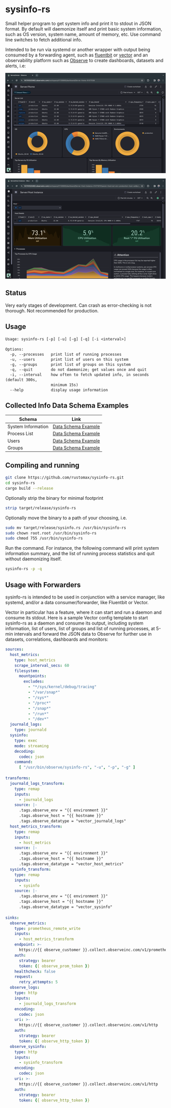 # sysinfo-rs

Small helper program to get system info and print it to stdout in JSON format. By default will daemonize itself and print basic system information, such as OS version, system name, amount of memory, etc. Use command line switches to fetch additional info. 

Intended to be run via systemd or another wrapper with output being consumed by a forwarding agent, such as [fluentbit](https://fluentbit.io/) or [vector](https://vector.dev/) and an observability platform such as [Observe](https://observeinc.com) to create dashboards, datasets and alerts, i.e:

![Server Home Dashboard](./screenshots/home-dashboard.png)

![Instance Dashboard](./screenshots/instance-dashobard.png)

## Status

Very early stages of development. Can crash as error-checking is not thorough. Not recommended for production.

## Usage

```
Usage: sysinfo-rs [-p] [-u] [-g] [-q] [-i <interval>]

Options:
  -p, --processes   print list of running processes
  -u, --users       print list of users on this system
  -g, --groups      print list of groups on this system
  -q, --quit        do not daemonize; get values once and quit
  -i, --interval    how often to fetch updated info, in seconds (default 300s,
                    minimum 15s)
  --help            display usage information
```

## Collected Info Data Schema Examples

| Schema              | Link                                          |
| ------------------- | --------------------------------------------- |
| System Information  | [Data Schema Example](./schemas/sysinfo.md)   |
| Process List        | [Data Schema Example](./schemas/processes.md) |
| Users               | [Data Schema Example](./schemas/users.md)     |
| Groups              | [Data Schema Example](./schemas/groups.md)    |


## Compiling and running

```sh
git clone https://github.com/rustomax/sysinfo-rs.git
cd sysinfo-rs
cargo build --release

```

Optionally strip the binary for minimal footprint

```sh
strip target/release/sysinfo-rs
```

Optionally move the binary to a path of your choosing, i.e.

```sh
sudo mv target/release/sysinfo.rs /usr/bin/sysinfo-rs
sudo chown root.root /usr/bin/sysinfo-rs
sudo chmod 755 /usr/bin/sysinfo-rs
```

Run the command. For instance, the following command will print system information summary, and the list of running process statistics and quit without daemonizing itself.

```sh
sysinfo-rs -p -q
```

## Usage with Forwarders

sysinfo-rs is intended to be used in conjunction with a service manager, like systemd, and/or a data consumer/forwarder, like Fluentbit or Vector. 

Vector in particular has a feature, where it can start and run a daemon and consume its stdout. Here is a sample Vector config template to start sysinfo-rs as a daemon and consume its output, including system information, list of users, list of groups and list of running processes, at 5-min intervals and forward the JSON data to Observe for further use in datasets, correlations, dashboards and monitors:

```yaml
sources:
  host_metrics:
    type: host_metrics
    scrape_interval_secs: 60
    filesystem:
      mountpoints:
        excludes:
          - "*/sys/kernel/debug/tracing"
          - "/var/snap*"
          - "/sys*"
          - "/proc*"
          - "/snap*"
          - "/run*"
          - "/dev*"
  journald_logs:
    type: journald
  sysinfo:
    type: exec
    mode: streaming
    decoding:
      codec: json
    command:
      [ "/usr/bin/observe/sysinfo-rs", "-u", "-p", "-g" ]

transforms:
  journald_logs_transform:
    type: remap
    inputs:
      - journald_logs
    source: |-
      .tags.observe_env = "{{ environment }}"
      .tags.observe_host = "{{ hostname }}"
      .tags.observe_datatype = "vector_journald_logs"
  host_metrics_transform:
    type: remap
    inputs:
      - host_metrics
    source: |-
      .tags.observe_env = "{{ environment }}"
      .tags.observe_host = "{{ hostname }}"
      .tags.observe_datatype = "vector_host_metrics"
  sysinfo_transform:
    type: remap
    inputs:
      - sysinfo
    source: |-
      .tags.observe_env = "{{ environment }}"
      .tags.observe_host = "{{ hostname }}"
      .tags.observe_datatype = "vector_sysinfo"

sinks:
  observe_metrics:
    type: prometheus_remote_write
    inputs:
      - host_metrics_transform
    endpoint: >-
      https://{{ observe_customer }}.collect.observeinc.com/v1/prometheus
    auth:
      strategy: bearer
      token: {{ observe_prom_token }}
    healthcheck: false
    request:
      retry_attempts: 5
  observe_logs:
    type: http
    inputs:
      - journald_logs_transform
    encoding:
      codec: json
    uri: >-
      https://{{ observe_customer }}.collect.observeinc.com/v1/http
    auth:
      strategy: bearer
      token: {{ observe_http_token }}
  observe_sysinfo:
    type: http
    inputs:
      - sysinfo_transform
    encoding:
      codec: json
    uri: >-
      https://{{ observe_customer }}.collect.observeinc.com/v1/http
    auth:
      strategy: bearer
      token: {{ observe_http_token }}
```
